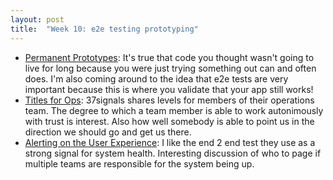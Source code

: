 ```yaml
---
layout: post
title:  "Week 10: e2e testing prototyping"
---
```


* [Permanent Prototypes](https://www.shaiyallin.com/post/permanent-prototypes): It's true that code you thought wasn't going to live for long because you were just trying something out can and often does. I'm also coming around to the idea that e2e tests are very important because this is where you validate that your app still works!
* [Titles for Ops](https://basecamp.com/handbook/titles-for-ops): 37signals shares levels for members of their operations team. The degree to which a team member is able to work autonimously with trust is interest. Also how well somebody is able to point us in the direction we should go and get us there.
* [Alerting on the User Experience](https://www.honeycomb.io/blog/alerting-on-user-experience): I like the end 2 end test they use as a strong signal for system health. Interesting discussion of who to page if multiple teams are responsible for the system being up.
